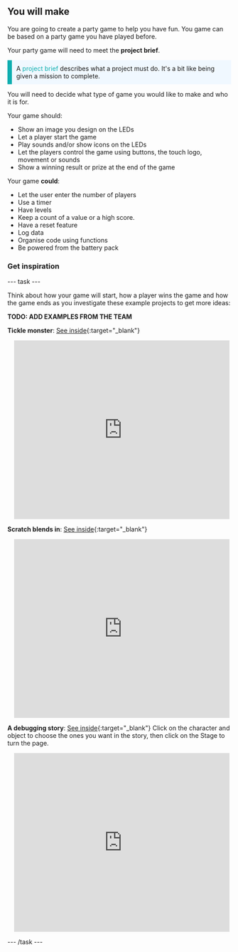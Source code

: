 ## You will make

You are going to create a party game to help you have fun. You game can be based on a party game you have played before.

Your party game will need to meet the **project brief**.

<p style="border-left: solid; border-width:10px; border-color: #0faeb0; background-color: aliceblue; padding: 10px;">
A <span style="color: #0faeb0">project brief</span> describes what a project must do. It's a bit like being given a mission to complete.
</p>

You will need to decide what type of game you would like to make and who it is for.

Your game should:

- Show an image you design on the LEDs
- Let a player start the game
- Play sounds and/or show icons on the LEDs
- Let the players control the game using buttons, the touch logo, movement or sounds
- Show a winning result or prize at the end of the game

Your game **could**:
- Let the user enter the number of players
- Use a timer
- Have levels
- Keep a count of a value or a high score.
- Have a reset feature
- Log data
- Organise code using functions
- Be powered from the battery pack

### Get inspiration

--- task ---

Think about how your game will start, how a player wins the game and how the game ends as you investigate these example projects to get more ideas:


**TODO: ADD EXAMPLES FROM THE TEAM**

**Tickle monster**: [See inside](https://scratch.mit.edu/projects/500189097/editor){:target="_blank"}
<div class="scratch-preview" style="margin-left: 15px;">
  <iframe allowtransparency="true" width="485" height="402" src="https://scratch.mit.edu/projects/embed/500189097/?autostart=false" frameborder="0"></iframe>
</div>

**Scratch blends in**: [See inside](https://scratch.mit.edu/projects/498968472/editor){:target="_blank"}
<div class="scratch-preview" style="margin-left: 15px;">
  <iframe allowtransparency="true" width="485" height="402" src="https://scratch.mit.edu/projects/embed/498968472/?autostart=false" frameborder="0"></iframe>
</div>

**A debugging story**: [See inside](https://scratch.mit.edu/projects/498960446/editor){:target="_blank"}
Click on the character and object to choose the ones you want in the story, then click on the Stage to turn the page.
<div class="scratch-preview" style="margin-left: 15px;">
  <iframe allowtransparency="true" width="485" height="402" src="https://scratch.mit.edu/projects/embed/498960446/?autostart=false" frameborder="0"></iframe>
</div>

--- /task ---